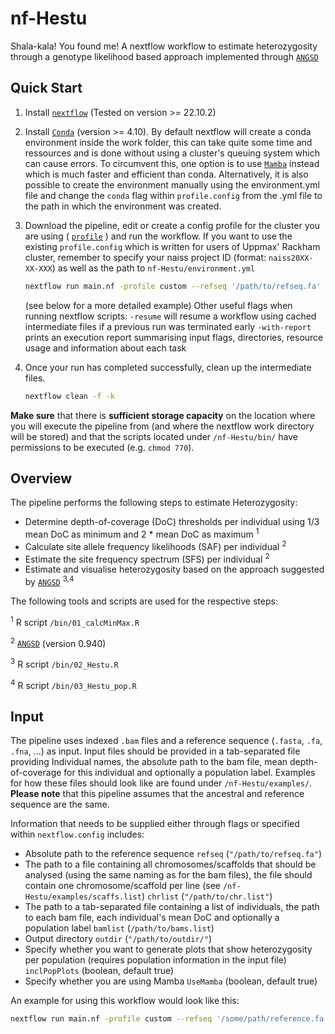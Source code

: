 # nf-Hestu
Shala-kala! You found me! A nextflow workflow to estimate heterozygosity through a genotype likelihood based approach implemented through [`ANGSD`](https://github.com/ANGSD/angsd)

## Quick Start

1. Install [`nextflow`](https://www.nextflow.io/) (Tested on version >= 22.10.2)
2. Install [`Conda`](https://conda.io/miniconda.html) (version >= 4.10). By default nextflow will create a conda environment inside the work folder, this can take quite some time and ressources and is done without using a cluster's queuing system which can cause errors. To circumvent this, one option is to use [`Mamba`](https://github.com/mamba-org/mamba) instead which is much faster and efficient than conda. Alternatively, it is also possible to create the environment manually using the environment.yml file and change the `conda` flag within `profile.config` from the .yml file to the path in which the environment was created.
3. Download the pipeline, edit or create a config profile for the cluster you are using ( [`profile`]( https://www.nextflow.io/docs/latest/config.html#config-profiles) ) and run the workflow. If you want to use the existing `profile.config` which is written for users of Uppmax' Rackham cluster, remember to specify your naiss project ID (format: `naiss20XX-XX-XXX`) as well as the path to `nf-Hestu/environment.yml`

    ```bash
    nextflow run main.nf -profile custom --refseq '/path/to/refseq.fa' --chrlist '/path/to/chr.list' --bamlist '/path/to/bams.list' --outdir '/path/to/outdir/'
    ```
   (see below for a more detailed example)
   Other useful flags when running nextflow scripts:
   `-resume` will resume a workflow using cached intermediate files if a previous run was terminated early
   `-with-report` prints an execution report summarising input flags, directories, resource usage and information about each task
4. Once your run has completed successfully, clean up the intermediate files.

    ```bash
    nextflow clean -f -k
    ```
**Make sure** that there is **sufficient storage capacity** on the location where you will execute the pipeline from (and where the nextflow work directory will be stored) and that the scripts located under `/nf-Hestu/bin/` have permissions to be executed (e.g. `chmod 770`).

## Overview

The pipeline performs the following steps to estimate Heterozygosity:

* Determine depth-of-coverage (DoC) thresholds per individual using 1/3 mean DoC as minimum and 2 * mean DoC as maximum <sup>1</sup>
* Calculate site allele frequency likelihoods (SAF) per individual <sup>2</sup>
* Estimate the site frequency spectrum (SFS) per individual <sup>2</sup>
* Estimate and visualise heterozygosity based on the approach suggested by [`ANGSD`](https://popgen.dk/angsd/index.php/Heterozygosity) <sup>3,4</sup>

The following tools and scripts are used for the respective steps:

<sup>1</sup> R script `/bin/01_calcMinMax.R`

<sup>2</sup> [`ANGSD`](https://github.com/ANGSD/angsd) (version 0.940)

<sup>3</sup> R script `/bin/02_Hestu.R`

<sup>4</sup> R script `/bin/03_Hestu_pop.R`

## Input

The pipeline uses indexed `.bam` files and a reference sequence (`.fasta`, `.fa`, `.fna`, ...) as input.
Input files should be provided in a tab-separated file providing Individual names, the absolute path to the bam file, mean depth-of-coverage for this individual and optionally a population label. Examples for how these files should look like are found under `/nf-Hestu/examples/`. **Please note** that this pipeline assumes that the ancestral and reference sequence are the same.

Information that needs to be supplied either through flags or specified within `nextflow.config` includes:
* Absolute path to the reference sequence `refseq` (`"/path/to/refseq.fa"`)
* The path to a file containing all chromosomes/scaffolds that should be analysed (using the same naming as for the bam files), the file should contain one chromosome/scaffold per line (see `/nf-Hestu/examples/scaffs.list`) `chrlist` (`"/path/to/chr.list"`)
* The path to a tab-separated file containing a list of individuals, the path to each bam file, each individual's mean DoC and optionally a population label `bamlist` (`/path/to/bams.list`)
* Output directory `outdir` (`"/path/to/outdir/"`)
* Specify whether you want to generate plots that show heterozygosity per population (requires population information in the input file) `inclPopPlots` (boolean, default true)
* Specify whether you are using Mamba `UseMamba` (boolean, default true)

An example for using this workflow would look like this:
```bash
nextflow run main.nf -profile custom --refseq '/some/path/reference.fa' --chrlist '/some/path/chrs.list' --bamlist '/some/path/bams_pop.list' --outdir '/some/path/output/' -resume -with-report nf-Hestu_run1.html
```
